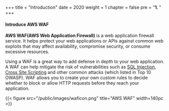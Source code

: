 +++
title = "Introduction"
date = 2020
weight = 1
chapter = false
pre = "<b>1. </b>"
+++

#### Introduce AWS WAF

**AWS WAF(AWS Web Application Firewall)** is a web application firewall service. It helps protect your web applications or APIs against common web exploits that may affect availability, compromise security, or consume excessive resources.

Using a WAF is a great way to add defense in depth to your web application. A WAF can help mitigate the risk of vulnerabilities such as [SQL Injection](https://owasp.org/www-community/attacks/SQL_Injection), [Cross Site Scripting](https://owasp.org/www-community/attacks/xss/) and other common attacks (which listed in Top 10 OWASP). WAF allows you to create your own custom rules to decide whether to block or allow HTTP requests before they reach your application.

{{< figure src="/public/images/waficon.png" title="AWS WAF" width=140pc >}}

